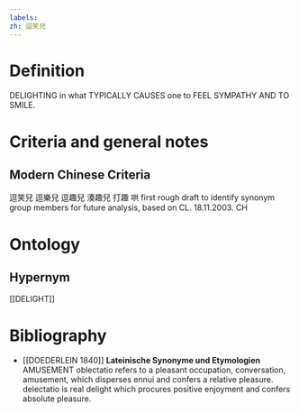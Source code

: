 ```yaml
---
labels: 
zh: 逗笑兒
---
```


# Definition
DELIGHTING in what TYPICALLY CAUSES one to FEEL SYMPATHY AND TO SMILE.
# Criteria and general notes
## Modern Chinese Criteria
逗笑兒
逗樂兒
逗趣兒
湊趣兒
打趣
哄
first rough draft to identify synonym group members for future analysis, based on CL. 18.11.2003. CH
# Ontology

## Hypernym
[[DELIGHT]]
# Bibliography
- [[DOEDERLEIN 1840]]
**Lateinische Synonyme und Etymologien** 
AMUSEMENT
oblectatio refers to a pleasant occupation, conversation, amusement, which disperses ennui and confers a relative pleasure.
delectatio is  real delight which procures positive enjoyment and confers absolute pleasure.